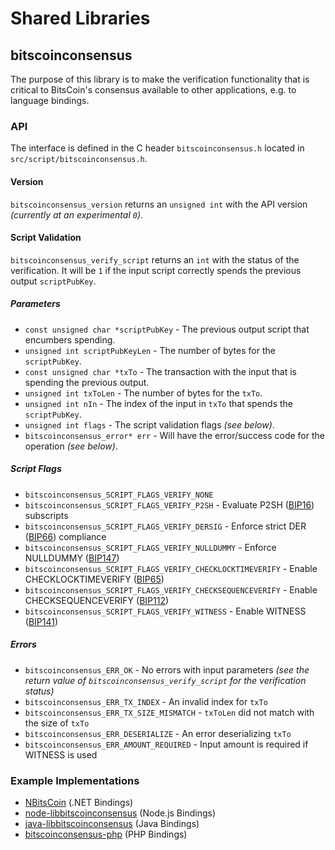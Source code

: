 Shared Libraries
================

## bitscoinconsensus

The purpose of this library is to make the verification functionality that is critical to BitsCoin's consensus available to other applications, e.g. to language bindings.

### API

The interface is defined in the C header `bitscoinconsensus.h` located in  `src/script/bitscoinconsensus.h`.

#### Version

`bitscoinconsensus_version` returns an `unsigned int` with the API version *(currently at an experimental `0`)*.

#### Script Validation

`bitscoinconsensus_verify_script` returns an `int` with the status of the verification. It will be `1` if the input script correctly spends the previous output `scriptPubKey`.

##### Parameters
- `const unsigned char *scriptPubKey` - The previous output script that encumbers spending.
- `unsigned int scriptPubKeyLen` - The number of bytes for the `scriptPubKey`.
- `const unsigned char *txTo` - The transaction with the input that is spending the previous output.
- `unsigned int txToLen` - The number of bytes for the `txTo`.
- `unsigned int nIn` - The index of the input in `txTo` that spends the `scriptPubKey`.
- `unsigned int flags` - The script validation flags *(see below)*.
- `bitscoinconsensus_error* err` - Will have the error/success code for the operation *(see below)*.

##### Script Flags
- `bitscoinconsensus_SCRIPT_FLAGS_VERIFY_NONE`
- `bitscoinconsensus_SCRIPT_FLAGS_VERIFY_P2SH` - Evaluate P2SH ([BIP16](https://github.com/bitscoin/bips/blob/master/bip-0016.mediawiki)) subscripts
- `bitscoinconsensus_SCRIPT_FLAGS_VERIFY_DERSIG` - Enforce strict DER ([BIP66](https://github.com/bitscoin/bips/blob/master/bip-0066.mediawiki)) compliance
- `bitscoinconsensus_SCRIPT_FLAGS_VERIFY_NULLDUMMY` - Enforce NULLDUMMY ([BIP147](https://github.com/bitscoin/bips/blob/master/bip-0147.mediawiki))
- `bitscoinconsensus_SCRIPT_FLAGS_VERIFY_CHECKLOCKTIMEVERIFY` - Enable CHECKLOCKTIMEVERIFY ([BIP65](https://github.com/bitscoin/bips/blob/master/bip-0065.mediawiki))
- `bitscoinconsensus_SCRIPT_FLAGS_VERIFY_CHECKSEQUENCEVERIFY` - Enable CHECKSEQUENCEVERIFY ([BIP112](https://github.com/bitscoin/bips/blob/master/bip-0112.mediawiki))
- `bitscoinconsensus_SCRIPT_FLAGS_VERIFY_WITNESS` - Enable WITNESS ([BIP141](https://github.com/bitscoin/bips/blob/master/bip-0141.mediawiki))

##### Errors
- `bitscoinconsensus_ERR_OK` - No errors with input parameters *(see the return value of `bitscoinconsensus_verify_script` for the verification status)*
- `bitscoinconsensus_ERR_TX_INDEX` - An invalid index for `txTo`
- `bitscoinconsensus_ERR_TX_SIZE_MISMATCH` - `txToLen` did not match with the size of `txTo`
- `bitscoinconsensus_ERR_DESERIALIZE` - An error deserializing `txTo`
- `bitscoinconsensus_ERR_AMOUNT_REQUIRED` - Input amount is required if WITNESS is used

### Example Implementations
- [NBitsCoin](https://github.com/NicolasDorier/NBitsCoin/blob/master/NBitsCoin/Script.cs#L814) (.NET Bindings)
- [node-libbitscoinconsensus](https://github.com/bitpay/node-libbitscoinconsensus) (Node.js Bindings)
- [java-libbitscoinconsensus](https://github.com/dexX7/java-libbitscoinconsensus) (Java Bindings)
- [bitscoinconsensus-php](https://github.com/Bit-Wasp/bitscoinconsensus-php) (PHP Bindings)

